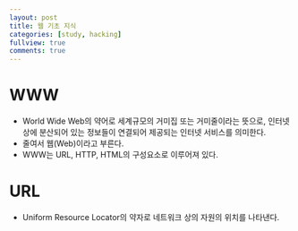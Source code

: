 ```yaml
---
layout: post
title: 웹 기초 지식
categories: [study, hacking]
fullview: true
comments: true
---
```


# WWW
- World Wide Web의 약어로 세계규모의 거미집 또는 거미줄이라는 뜻으로, 인터넷상에 분산되어 있는 정보들이 연결되어 제공되는 인터넷 서비스를 의미한다.
- 줄여서 웹(Web)이라고 부른다.
- WWW는 URL, HTTP, HTML의 구성요소로 이루어져 있다.

# URL
- Uniform Resource Locator의 약자로 네트워크 상의 자원의 위치를 나타낸다.
